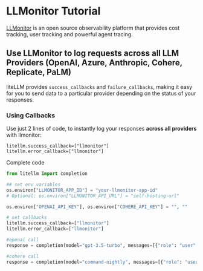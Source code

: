 # LLMonitor Tutorial

[LLMonitor](https://llmonitor.com/) is an open source observability platform that provides cost tracking, user tracking and powerful agent tracing.

## Use LLMonitor to log requests across all LLM Providers (OpenAI, Azure, Anthropic, Cohere, Replicate, PaLM)

liteLLM provides `success_callbacks` and `failure_callbacks`, making it easy for you to send data to a particular provider depending on the status of your responses.

### Using Callbacks

Use just 2 lines of code, to instantly log your responses **across all providers** with llmonitor:

```
litellm.success_callback=["llmonitor"]
litellm.error_callback=["llmonitor"]
```

Complete code

```python
from litellm import completion

## set env variables
os.environ["LLMONITOR_APP_ID"] = "your-llmonitor-app-id"
# Optional: os.environ["LLMONITOR_API_URL"] = "self-hosting-url"

os.environ["OPENAI_API_KEY"], os.environ["COHERE_API_KEY"] = "", ""

# set callbacks
litellm.success_callback=["llmonitor"]
litellm.error_callback=["llmonitor"]

#openai call
response = completion(model="gpt-3.5-turbo", messages=[{"role": "user", "content": "Hi 👋 - i'm openai"}])

#cohere call
response = completion(model="command-nightly", messages=[{"role": "user", "content": "Hi 👋 - i'm cohere"}])
```
